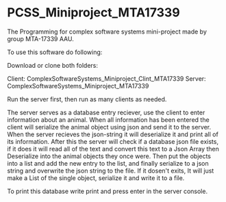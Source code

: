 # PCSS_Miniproject_MTA17339
The Programming for complex software systems mini-project made by group MTA-17339 AAU.

To use this software do following: 

Download or clone both folders:

Client: ComplexSoftwareSystems_Miniproject_Clint_MTA17339
Server: ComplexSoftwareSystems_Miniproject_MTA17339

Run the server first, then run as many clients as needed.

The server serves as a database entry reciever, use the client to enter information about an animal.
When all information has been entered the client will serialize the animal object using json and send it to the server.
When the server recieves the json-string it will deserialize it and print all of its information.
After this the server will check if a database json file exists, 
if it does it will read all of the text and convert this text to a Json Array then Deserialize into the animal objects they once were.
Then put the objects into a list and add the new entry to the list, 
and finally serialize to a json string and overwrite the json string to the file. If it dosen't exits, 
It will just make a List of the single object, serialize it and write it to a file.

To print this database write print and press enter in the server console. 
